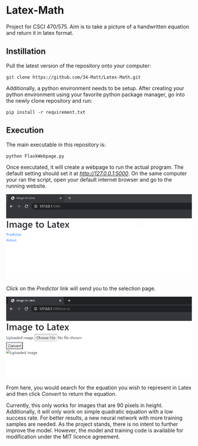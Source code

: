# Latex-Math

Project for CSCI 470/575. Aim is to take a picture of a handwritten equation and return it in latex format.

## Instillation

Pull the latest version of the repository onto your computer:

```
git clone https://github.com/34-Matt/Latex-Math.git
```

Additionally, a python environment needs to be setup. After creating your python environment using your favorite python package manager, go into the newly clone repository and run:

```
pip install -r requirement.txt
```

## Execution

The main executable in this repository is:

```
python FlaskWebpage.py
```

Once executated, it will create a webpage to run the actual program. The default setting should set it at *http://127.0.0.1:5000*. On the same computer your ran the script, open your default internet browser and go to the running website. 

![](Img/MainPage.PNG)

Click on the *Predictor* link will send you to the selection page.

![](Img/SelectPage.PNG)

From here, you would search for the equation you wish to represent in Latex and then click *Convert* to return the equation.

Currently, this only works for images that are 90 pixels in height. Additionally, it will only work on simple quadratic equation with a low success rate. For better results, a new neural network with more training samples are needed. As the project stands, there is no intent to further improve the model. However, the model and training code is available for modification under the MIT licence agreement.
